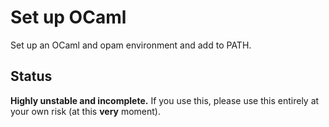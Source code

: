 # Set up OCaml

Set up an OCaml and opam environment and add to PATH.

## Status

**Highly unstable and incomplete.** If you use this, please use this entirely at
your own risk (at this **very** moment).

